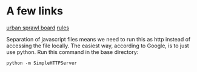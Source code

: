 # A few links #
[urban sprawl board](https://boardgamegeek.com/image/1019849/urban-sprawl?size=large)
[rules](http://www.gmtgames.com/urbsprawl/Urb_Rules_FINAL.pdf)

Separation of javascript files means we need to run this as http instead of 
accessing the file locally.  The easiest way, according to Google, is to just
use python.  Run this command in the base directory:

`python -m SimpleHTTPServer`
